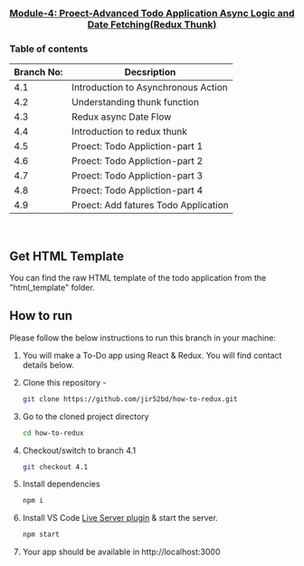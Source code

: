 
<!-- PROJECT LOGO -->
<br />
<p align="center">
    <h3 align="center"><a href="#">Module-4: Proect-Advanced Todo Application Async Logic and Date Fetching(Redux Thunk)</a></h3>
</p>

<!-- TABLE OF CONTENTS -->
### Table of contents
|Branch No:| Decsription         |
|----------|---------------------|
|4.1 | Introduction to Asynchronous Action |
|4.2 | Understanding thunk function  |
|4.3 | Redux async Date Flow|
|4.4 | Introduction to redux thunk|
|4.5 | Proect: Todo Appliction-part 1|
|4.6 | Proect: Todo Appliction-part 2|
|4.7 | Proect: Todo Appliction-part 3|
|4.8 | Proect: Todo Appliction-part 4|
|4.9 | Proect: Add fatures Todo Application|


<br>

<!-- GET HTML TEMPLATE -->

## Get HTML Template

You can find the raw HTML template of the todo application from the "html_template" folder.

<!-- HOW TO RUN -->

## How to run

Please follow the below instructions to run this branch in your machine:

1. You will make a To-Do app using React & Redux. You will find contact details below.

2. Clone this repository -
   ```sh
   git clone https://github.com/jir52bd/how-to-redux.git
   ```
3. Go to the cloned project directory
   ```sh
   cd how-to-redux
   ```
4. Checkout/switch to branch 4.1
   ```sh
   git checkout 4.1
   ```
5. Install dependencies
   ```sh
   npm i
   ```
6. Install VS Code [Live Server plugin](https://marketplace.visualstudio.com/items?itemName=ritwickdey.LiveServer) & start the server.
   ```sh
   npm start
   ```
7. Your app should be available in http://localhost:3000

<br>

